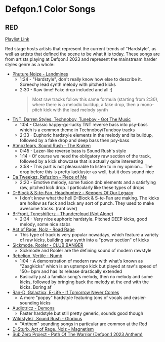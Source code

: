 # Defqon.1 Color Songs

## RED

[Playlist Link](https://open.spotify.com/playlist/3OVzWd7wwqTsdXprKIkIXD)

Red stage hosts artists that represent the current trends of "Hardstyle", as well as
artists that defined the scene to be what it is today. These songs are from artists
playing at Defqon.1 2023 and represent the mainstream harder styles genre as a whole:

- [Phuture Noize - Landmines](https://open.spotify.com/track/1p4IMFAoCfzVt4G9rJdYPb)
  - 1:24 - "Hardstyle", don't really know how else to describe it. Screechy lead synth
    melody with pitched kicks
  - 2:30 - Raw time! Fake drop included and all :)
    > Most raw tracks follow this same formula (starting from 2:30), where there is a
    > melodic buildup, a fake drop, then a mono-pitch kick with the lead melody synth
- [TNT, Darren Styles, Technoboy, Tuneboy - Got The Music](https://open.spotify.com/track/2jssAhP9SMK8S3SfCtqNrs)
  - 1:04 - Classic happy-go-lucky TNT reverse bass into psy-bass which is a common theme
    in Technoboy/Tuneboy tracks
  - 2:33 - Euphoric hardstyle elements in the melody and its buildup, followed by a fake
    drop and deep bass then psy-bass
- [Atmozfears, Sound Rush - The Kraken](https://open.spotify.com/track/6qr90TwCwdsRc6Eka4iEup)
  - 0:45 - Lazer-like reverse bass is Sound Rush's style
  - 1:14 - Of course we need the obligatory raw section of the track, followed by a kick
    showcase that is actually quite interesting
  - 3:58 - This part is not pleasurable to listen to in my opinion... The drop before
    this is pretty lackluster as well, but it does sound nice
- [Da Tweekaz, Refuzion - Piece of Me](https://open.spotify.com/track/7ep4R3ZU94q7A8RIfC61YD)
  - 2:20 - Emotive melody, some fusion dnb elements and a satisfying raw, pitched kick
    drop. I particularly like these types of drops
- [D-Block & S-te-Fan, Headhunterz - Keepers Of Our Legacy](https://open.spotify.com/track/7w06cAEK8P7PzQCopSQyuJ)
  - I don't know what the hell D-Block & S-te-Fan are making. The kicks are hollow as
    fuck and lack any sort of punch. They used to make awesome tracks. (rant over)
- [B-Front, Toneshifterz - Thundercloud (Not Alone)](https://open.spotify.com/track/5ESMY4YltkVVt6fgCPNOPn)
  - 2:34 - Very nice euphoric hardstyle. Pitched DEEP kicks, good melody, some nice stabs
- [Act of Rage, Nolz - Road Rage](https://open.spotify.com/track/5hZuHOC9L0OAYz26BHWsh3)
  - This type of track is very popular nowadays, which feature a variety of raw kicks,
    building saw synth into a "power section" of kicks
- [Sickmode, Rooler - CLUB BANGER](https://open.spotify.com/track/4f2GJfcDGexOEHgIzIhMwC)
  - Sickmode and Rooler are the defining sound of modern rawstyle
- [Rebelion, Vertile - Numb](https://open.spotify.com/track/5v5rbWpEf9toQLUmMo1JdW)
  - 1:04 - A demonstration of modern raw with what's known as "Zaagkicks" which is an
    uptempo kick but played at raw's speed of 150~ bpm and has its release drastically extended
  - Basically just a familiar song's melody, then no melody and some kicks, followed by
    bringing back the melody at the end with the kicks. Boring af
- [Ran-D, Galactixx, E-Life - If Tomorrow Never Comes](https://open.spotify.com/track/3sMtYXf7VpAT0ArrqdfkCw)
  - A more "poppy" hardstyle featuring tons of vocals and easier-sounding kicks
- [Audiotricz - Demons](https://open.spotify.com/track/4J2kS2nlfnjMFr7yRoI02L)
  - Faster hardstyle but still pretty generic, sounds good though
- [Wildstylez, Sound Rush - Glorious](https://open.spotify.com/track/2ZG18NphRGHN4zJKt5lKtO)
  - "Anthem" sounding songs in particular are common at the Red
- [D-Sturb, Act of Rage, Nolz - Magnetism](https://open.spotify.com/track/2MI3pBdP5NBQUUH791wWWk)
- [Sub Zero Project - Path Of The Warrior (Defqon.1 2023 Anthem)](https://open.spotify.com/track/7DpG8lVap8vg8mCGuX61i9)
